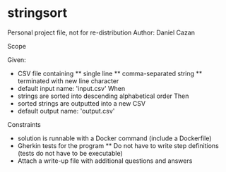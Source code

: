 # stringsort
Personal project file, not for re-distribution
Author: Daniel Cazan

Scope

Given: 
* CSV file containing
** single line
** comma-separated string
** terminated with new line character
* default input name: 'input.csv'
When
* strings are sorted into descending alphabetical order
Then
* sorted strings are outputted into a new CSV
* default output name: 'output.csv'

Constraints
* solution is runnable with a Docker command (include a Dockerfile)
* Gherkin tests for the program
** Do not have to write step definitions (tests do not have to be executable)
* Attach a write-up file with additional questions and answers